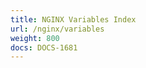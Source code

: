 ```yaml
---
title: NGINX Variables Index
url: /nginx/variables
weight: 800
docs: DOCS-1681
---
```


<!-- this is dummy doc is used to create a list page entry that redirects users to the variables index in the .org docs. The redirect is configured in azure-redirects-base -->